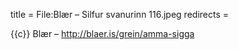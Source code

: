 title = File:Blær – Silfur svanurinn 116.jpeg
redirects =
>>>>

{{c}} Blær – http://blaer.is/grein/amma-sigga